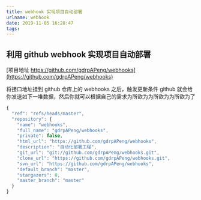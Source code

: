 ```yaml
---
title: webhook 实现项目自动部署
urlname: webhook
date: 2019-11-05 16:28:47
tags:
---
```


## 利用 github webhook 实现项目自动部署

[项目地址 https://github.com/gdrpAPeng/webhooks](https://github.com/gdrpAPeng/webhooks)

<!-- more -->

将接口地址挂到 github 仓库上的 webhooks 之后，触发更新条件 github 就会给你发送如下一堆数据，然后你就可以根据自己的需求为所欲为为所欲为为所欲为了
```js
{
  "ref": "refs/heads/master",
  "repository": {
    "name": "webhooks",
    "full_name": "gdrpAPeng/webhooks",
    "private": false,
    "html_url": "https://github.com/gdrpAPeng/webhooks",
    "description": "自动化部署工程",
    "git_url": "git://github.com/gdrpAPeng/webhooks.git",
    "clone_url": "https://github.com/gdrpAPeng/webhooks.git",
    "svn_url": "https://github.com/gdrpAPeng/webhooks",
    "default_branch": "master",
    "stargazers": 0,
    "master_branch": "master"
  }
}
```